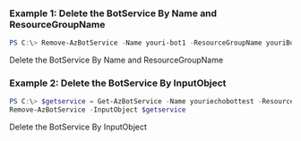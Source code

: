 ### Example 1: Delete the BotService By Name and ResourceGroupName
```powershell
PS C:\> Remove-AzBotService -Name youri-bot1 -ResourceGroupName youriBotTest

```

Delete the BotService By Name and ResourceGroupName

### Example 2: Delete the BotService By InputObject
```powershell
PS C:\> $getservice = Get-AzBotService -Name youriechobottest -ResourceGroupName youriBotTest
Remove-AzBotService -InputObject $getservice

```
Delete the BotService By InputObject